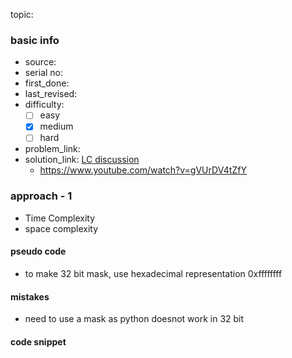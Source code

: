 topic:

### basic info
- source: 
- serial no:
- first_done:
- last_revised:
- difficulty:
	- [ ] easy
	- [x] medium
	- [ ] hard
- problem_link: 
- solution_link: [LC discussion](https://leetcode.com/problems/sum-of-two-integers/solutions/489210/read-this-if-you-want-to-learn-about-masks/)
	- https://www.youtube.com/watch?v=gVUrDV4tZfY
### approach - 1
- Time Complexity
- space complexity

#### pseudo code
- to make 32 bit mask, use hexadecimal representation 0xffffffff 
#### mistakes
- need to use a mask as python doesnot work in 32 bit
#### code snippet
```python

```